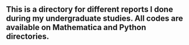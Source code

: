 ## This is a directory for different reports I done during my undergraduate studies. All codes are available on Mathematica and Python directories.
